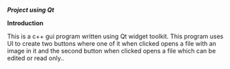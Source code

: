 ***Project using Qt***

__Introduction__

This is a c++ gui program written using Qt widget toolkit.
This program uses UI to create two buttons where one of it when clicked opens a file with an image in it and the second button when clicked opens a file which can be edited or read only..



